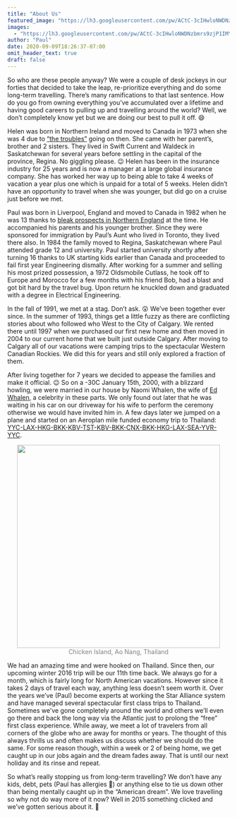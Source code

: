 ```yaml
---
title: "About Us"
featured_image: "https://lh3.googleusercontent.com/pw/ACtC-3cIHwloNWDNzbmrs9zjP1IMY3dTwjcBK-nlazzyG-p55SgqrripkjmG0pqahMbGWXvX5KPVMDlCCaCsoLqzrcEuTBqehgwAtH_YrjvLwlIojUtyiTjYeog5Q_eyaQphKJ3BE9V7zRR1NnDDvWTEdrbErg=w1920-h670-no"
images:
  - "https://lh3.googleusercontent.com/pw/ACtC-3cIHwloNWDNzbmrs9zjP1IMY3dTwjcBK-nlazzyG-p55SgqrripkjmG0pqahMbGWXvX5KPVMDlCCaCsoLqzrcEuTBqehgwAtH_YrjvLwlIojUtyiTjYeog5Q_eyaQphKJ3BE9V7zRR1NnDDvWTEdrbErg=w1920-h670-no"
author: "Paul"
date: 2020-09-09T18:26:37-07:00
omit_header_text: true
draft: false
---
```


So who are these people anyway? We were a couple of desk jockeys in our forties that decided to take the leap, re-prioritize everything and do some long-term travelling. There’s many ramifications to that last sentence. How do you go from owning everything you’ve accumulated over a lifetime and having good careers to pulling up and travelling around the world? Well, we don’t completely know yet but we are doing our best to pull it off. :smile:

Helen was born in Northern Ireland and moved to Canada in 1973 when she was 4 due to [“the troubles”](https://en.wikipedia.org/wiki/The_Troubles) going on then. She came with her parent’s, brother and 2 sisters. They lived in Swift Current and Waldeck in Saskatchewan for several years before settling in the capital of the province, Regina. No giggling please. 😉 Helen has been in the insurance industry for 25 years and is now a manager at a large global insurance company. She has worked her way up to being able to take 4 weeks of vacation a year plus one which is unpaid for a total of 5 weeks. Helen didn’t have an opportunity to travel when she was younger, but did go on a cruise just before we met.

Paul was born in Liverpool, England and moved to Canada in 1982 when he was 13 thanks to [bleak prospects in Northern England](https://en.wikipedia.org/wiki/Early_1980s_recession#Recession_in_the_United_Kingdom) at the time. He accompanied his parents and his younger brother. Since they were sponsored for immigration by Paul’s Aunt who lived in Toronto, they lived there also. In 1984 the family moved to Regina, Saskatchewan where Paul attended grade 12 and university. Paul started university shortly after turning 16 thanks to UK starting kids earlier than Canada and proceeded to fail first year Engineering dismally. After working for a summer and selling his most prized possession, a 1972 Oldsmobile Cutlass, he took off to Europe and Morocco for a few months with his friend Bob, had a blast and got bit hard by the travel bug. Upon return he knuckled down and graduated with a degree in Electrical Engineering.

In the fall of 1991, we met at a stag. Don’t ask. 😲 We’ve been together ever since. In the summer of 1993, things get a little fuzzy as there are conflicting stories about who followed who West to the City of Calgary. We rented there until 1997 when we purchased our first new home and then moved in 2004 to our current home that we built just outside Calgary. After moving to Calgary all of our vacations were camping trips to the spectacular Western Canadian Rockies. We did this for years and still only explored a fraction of them.

After living together for 7 years we decided to appease the families and make it official. 😉 So on a -30C January 15th, 2000, with a blizzard howling, we were married in our house by Naomi Whalen, the wife of [Ed Whalen](<https://en.wikipedia.org/wiki/Ed_Whalen_(broadcaster)>), a celebrity in these parts. We only found out later that he was waiting in his car on our driveway for his wife to perform the ceremony otherwise we would have invited him in. A few days later we jumped on a plane and started on an Aeroplan mile funded economy trip to Thailand: [YYC-LAX-HKG-BKK-KBV-TST-KBV-BKK-CNX-BKK-HKG-LAX-SEA-YVR-YYC](http://www.gcmap.com/mapui?P=YYC-LAX-HKG-BKK-KBV-TST-KBV-BKK-CNX-BKK-HKG-LAX-SEA-YVR-YYC).

<div style="text-align: center">
  <a style="display:inline-block;text-decoration:none;color: grey;" href="https://photos.google.com/share/AF1QipNzXM2ejuel-cP83GpoUxFt9iC4bXV1U2VTzFt7yNrz603xIJ6qkUjeAFAOt1-G6w/photo/AF1QipNSyDgyti201UzGErDbj1qItlTKYNm1pbGMM782?key=NGhOVGJJZUVpYmVFM08wZTZzeGpMQktHYWxWX0V3" target="_blank"><img loading="lazy" src="https://lh3.googleusercontent.com/pw/ACtC-3e9q1j81_vCaUN98iZwENbYaI3hX5sKMLE7hAoSFl-xjF5eXB8s2Yt43nNgzkIFT4azqNyTRC4Lr8KVz-DumLcZHKwU7X8dep7F2byo7TpoqjyV0DhV5kUb9n4_yFVFTm7bvusPcWh6ySSnbAleEPzdyQ=w460-no" width="460" /><div>Chicken Island, Ao Nang, Thailand</div></a>
</div>

We had an amazing time and were hooked on Thailand. Since then, our upcoming winter 2016 trip will be our 11th time back. We always go for a month, which is fairly long for North American vacations. However since it takes 2 days of travel each way, anything less doesn’t seem worth it. Over the years we’ve (Paul) become experts at working the Star Alliance system and have managed several spectacular first class trips to Thailand. Sometimes we’ve gone completely around the world and others we’ll even go there and back the long way via the Atlantic just to prolong the “free” first class experience. While away, we meet a lot of travelers from all corners of the globe who are away for months or years. The thought of this always thrills us and often makes us discuss whether we should do the same. For some reason though, within a week or 2 of being home, we get caught up in our jobs again and the dream fades away. That is until our next holiday and its rinse and repeat.

So what’s really stopping us from long-term travelling? We don’t have any kids, debt, pets (Paul has allergies 🙁) or anything else to tie us down other than being mentally caught up in the “American dream”. We love travelling so why not do way more of it now? Well in 2015 something clicked and we’ve gotten serious about it. 🙂
